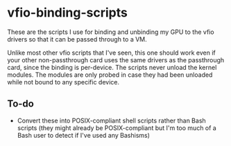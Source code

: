 # vfio-binding-scripts
These are the scripts I use for binding and unbinding my GPU to the vfio drivers so that it can be passed through to a VM.

Unlike most other vfio scripts that I've seen, this one should work even if your other non-passthrough card uses the same drivers as the passthrough card, since the binding is per-device. The scripts never unload the kernel modules. The modules are only probed in case they had been unloaded while not bound to any specific device.

## To-do
* Convert these into POSIX-compliant shell scripts rather than Bash scripts (they might already be POSIX-compliant but I'm too much of a Bash user to detect if I've used any Bashisms)
